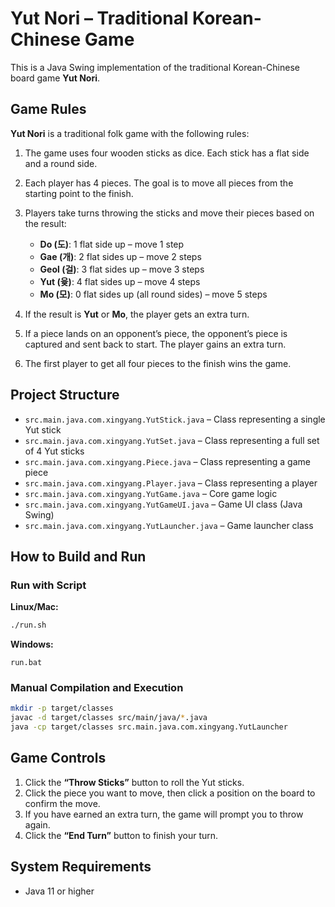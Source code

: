 # Yut Nori – Traditional Korean-Chinese Game

This is a Java Swing implementation of the traditional Korean-Chinese board game **Yut Nori**.

## Game Rules

**Yut Nori** is a traditional folk game with the following rules:

1. The game uses four wooden sticks as dice. Each stick has a flat side and a round side.
2. Each player has 4 pieces. The goal is to move all pieces from the starting point to the finish.
3. Players take turns throwing the sticks and move their pieces based on the result:

   * **Do (도)**: 1 flat side up – move 1 step
   * **Gae (개)**: 2 flat sides up – move 2 steps
   * **Geol (걸)**: 3 flat sides up – move 3 steps
   * **Yut (윷)**: 4 flat sides up – move 4 steps
   * **Mo (모)**: 0 flat sides up (all round sides) – move 5 steps
4. If the result is **Yut** or **Mo**, the player gets an extra turn.
5. If a piece lands on an opponent’s piece, the opponent’s piece is captured and sent back to start. The player gains an extra turn.
6. The first player to get all four pieces to the finish wins the game.

## Project Structure

* `src.main.java.com.xingyang.YutStick.java` – Class representing a single Yut stick
* `src.main.java.com.xingyang.YutSet.java` – Class representing a full set of 4 Yut sticks
* `src.main.java.com.xingyang.Piece.java` – Class representing a game piece
* `src.main.java.com.xingyang.Player.java` – Class representing a player
* `src.main.java.com.xingyang.YutGame.java` – Core game logic
* `src.main.java.com.xingyang.YutGameUI.java` – Game UI class (Java Swing)
* `src.main.java.com.xingyang.YutLauncher.java` – Game launcher class

## How to Build and Run

### Run with Script

**Linux/Mac:**

```bash
./run.sh
```

**Windows:**

```
run.bat
```

### Manual Compilation and Execution

```bash
mkdir -p target/classes
javac -d target/classes src/main/java/*.java
java -cp target/classes src.main.java.com.xingyang.YutLauncher
```

## Game Controls

1. Click the **“Throw Sticks”** button to roll the Yut sticks.
2. Click the piece you want to move, then click a position on the board to confirm the move.
3. If you have earned an extra turn, the game will prompt you to throw again.
4. Click the **“End Turn”** button to finish your turn.

## System Requirements

* Java 11 or higher
